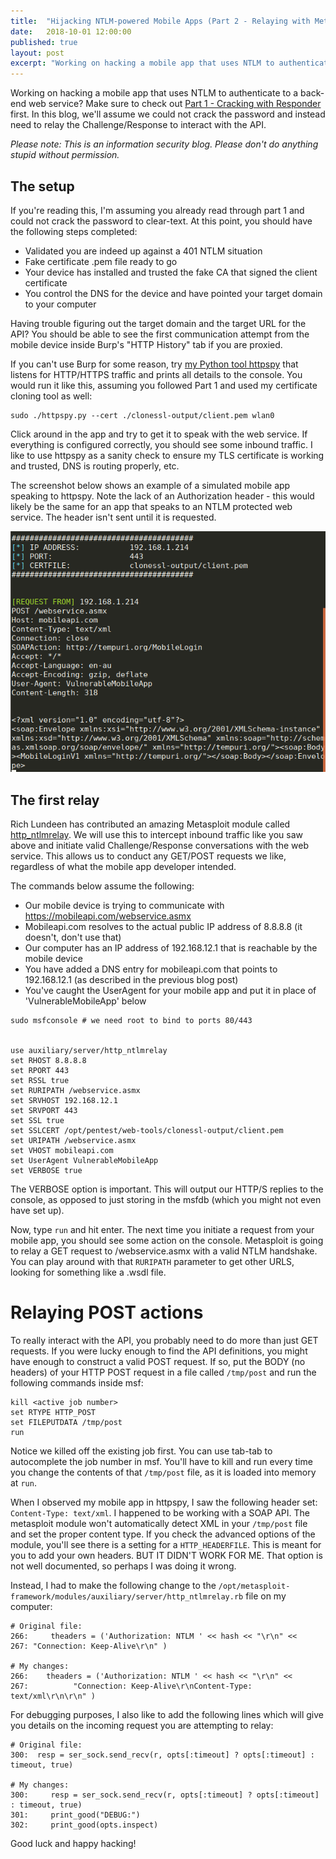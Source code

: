 ```yaml
---
title:  "Hijacking NTLM-powered Mobile Apps (Part 2 - Relaying with Metasploit)"
date:   2018-10-01 12:00:00
published: true
layout: post
excerpt: "Working on hacking a mobile app that uses NTLM to authenticate to a back-end web service? Make sure to check out Part 1 first. In this blog, we'll assume we could not crack the password and instead need to relay the Challenge/Response to interact with the API."
---
```


Working on hacking a mobile app that uses NTLM to authenticate to a back-end web service? Make sure to check out [Part 1 - Cracking with Responder](/2018/ntlm-mobile-app-crack/) first. In this blog, we'll assume we could not crack the password and instead need to relay the Challenge/Response to interact with the API.

*Please note: This is an information security blog. Please don't do anything stupid without permission.*

## The setup

If you're reading this, I'm assuming you already read through part 1 and could not crack the password to clear-text. At this point, you should have the following steps completed:
- Validated you are indeed up against a 401 NTLM situation
- Fake certificate .pem file ready to go
- Your device has installed and trusted the fake CA that signed the client certificate
- You control the DNS for the device and have pointed your target domain to your computer

Having trouble figuring out the target domain and the target URL for the API? You should be able to see the first communication attempt from the mobile device inside Burp's "HTTP History" tab if you are proxied.

If you can't use Burp for some reason, try [my Python tool httpspy](https://github.com/initstring/pentest/blob/master/web-tools/httpspy.py) that listens for HTTP/HTTPS traffic and prints all details to the console. You would run it like this, assuming you followed Part 1 and used my certificate cloning tool as well:

```
sudo ./httpspy.py --cert ./clonessl-output/client.pem wlan0
```

Click around in the app and try to get it to speak with the web service. If everything is configured correctly, you should see some inbound traffic. I like to use httpspy as a sanity check to ensure my TLS certificate is working and trusted, DNS is routing properly, etc.

The screenshot below shows an example of a simulated mobile app speaking to httpspy. Note the lack of an Authorization header - this would likely be the same for an app that speaks to an NTLM protected web service. The header isn't sent until it is requested.

![1](/images/post-ntlm/httpspy1.png)

## The first relay
Rich Lundeen has contributed an amazing Metasploit module called [http_ntlmrelay](https://github.com/rapid7/metasploit-framework/blob/master/modules/auxiliary/server/http_ntlmrelay.rb). We will use this to intercept inbound traffic like you saw above and initiate valid Challenge/Response conversations with the web service. This allows us to conduct any GET/POST requests we like, regardless of what the mobile app developer intended.

The commands below assume the following:
- Our mobile device is trying to communicate with https://mobileapi.com/webservice.asmx
- Mobileapi.com resolves to the actual public IP address of 8.8.8.8 (it doesn't, don't use that)
- Our computer has an IP address of 192.168.12.1 that is reachable by the mobile device
- You have added a DNS entry for mobileapi.com that points to 192.168.12.1 (as described in the previous blog post)
- You've caught the UserAgent for your mobile app and put it in place of 'VulnerableMobileApp' below

```
sudo msfconsole # we need root to bind to ports 80/443


use auxiliary/server/http_ntlmrelay
set RHOST 8.8.8.8
set RPORT 443
set RSSL true
set RURIPATH /webservice.asmx
set SRVHOST 192.168.12.1
set SRVPORT 443
set SSL true
set SSLCERT /opt/pentest/web-tools/clonessl-output/client.pem
set URIPATH /webservice.asmx
set VHOST mobileapi.com
set UserAgent VulnerableMobileApp
set VERBOSE true
```

The VERBOSE option is important. This will output our HTTP/S replies to the console, as opposed to just storing in the msfdb (which you might not even have set up).

Now, type `run` and hit enter. The next time you initiate a request from your mobile app, you should see some action on the console. Metasploit is going to relay a GET request to /webservice.asmx with a valid NTLM handshake. You can play around with that `RURIPATH` parameter to get other URLS, looking for something like a .wsdl file.

# Relaying POST actions

To really interact with the API, you probably need to do more than just GET requests. If you were lucky enough to find the API definitions, you might have enough to construct a valid POST request. If so, put the BODY (no headers) of your HTTP POST request in a file called `/tmp/post` and run the following commands inside msf:

```
kill <active job number>
set RTYPE HTTP_POST
set FILEPUTDATA /tmp/post
run
```

Notice we killed off the existing job first. You can use tab-tab to autocomplete the job number in msf. You'll have to kill and run every time you change the contents of that `/tmp/post` file, as it is loaded into memory at `run`.

When I observed my mobile app in httpspy, I saw the following header set: `Content-Type: text/xml`. I happened to be working with a SOAP API. The metasploit module won't automatically detect XML in your `/tmp/post` file and set the proper content type. If you check the advanced options of the module, you'll see there is a setting for a `HTTP_HEADERFILE`. This is meant for you to add your own headers. BUT IT DIDN'T WORK FOR ME. That option is not well documented, so perhaps I was doing it wrong.

Instead, I had to make the following change to the `/opt/metasploit-framework/modules/auxiliary/server/http_ntlmrelay.rb` file on my computer:

```
# Original file:
266:     theaders = ('Authorization: NTLM ' << hash << "\r\n" <<
267: "Connection: Keep-Alive\r\n" )

# My changes:
266:    theaders = ('Authorization: NTLM ' << hash << "\r\n" <<
267:          "Connection: Keep-Alive\r\nContent-Type: text/xml\r\n\r\n" )
```

For debugging purposes, I also like to add the following lines which will give you details on the incoming request you are attempting to relay:

```
# Original file:
300:  resp = ser_sock.send_recv(r, opts[:timeout] ? opts[:timeout] : timeout, true)

# My changes:
300:     resp = ser_sock.send_recv(r, opts[:timeout] ? opts[:timeout] : timeout, true)
301:     print_good("DEBUG:")
302:     print_good(opts.inspect)
```

Good luck and happy hacking!
